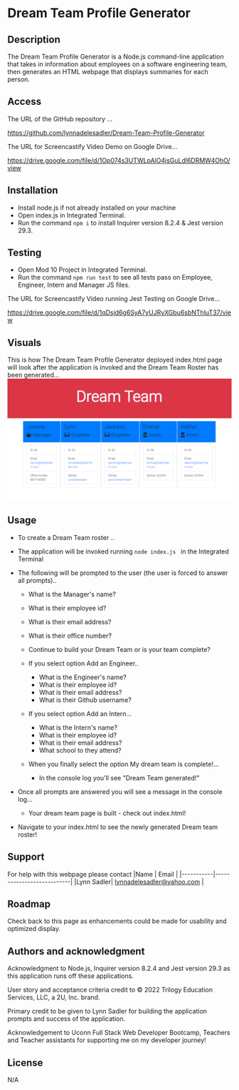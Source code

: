 # Dream Team Profile Generator

## Description
The Dream Team Profile Generator is a Node.js command-line application that takes in information about employees on a software engineering team, then generates an HTML webpage that displays summaries for each person. 

## Access

The URL of the GitHub repository ...

https://github.com/lynnadelesadler/Dream-Team-Profile-Generator

The URL for Screencastify Video Demo on Google Drive...

https://drive.google.com/file/d/1Op074s3UTWLpAlO4jsGuLdl6DRMW4OhO/view


## Installation

- Install node.js if not already installed on your machine
- Open index.js in Integrated Terminal. 
- Run the command `npm i` to install Inquirer version 8.2.4 & Jest version 29.3.

## Testing
- Open Mod 10 Project in Integrated Terminal.
- Run the command `npm run test` to see all tests pass on Employee, Engineer, Intern and Manager JS files.

The URL for Screencastify Video running Jest Testing on Google Drive...

https://drive.google.com/file/d/1qDsjd6g6SyA7yUJRyXGbu6sbNThluT37/view


## Visuals

<!-- Provide the visuals for full display and phone display -->
This is how The Dream Team Profile Generator deployed index.html page will look after the application is invoked and the Dream Team Roster has been generated...
![Dream Team Profile Generator](./images/Dream%20Team.PNG)


## Usage
- To create a Dream Team roster ..

 - The application will be invoked running `node index.js ` in the Integrated Terminal

- The following will be prompted to the user (the user is forced to answer all prompts)..
       
    - What is the Manager's name?
    - What is their employee id?
    - What is their email address?
    - What is their office number?
    - Continue to build your Dream Team or is your team complete?

    - If you select option Add an Engineer..
      - What is the Engineer's name?
      - What is their employee id?
      - What is their email address?
      - What is their Github username?

    - If you select option Add an Intern...
      - What is the Intern's name?
      - What is their employee id?
      - What is their email address?
      - What school to they attend?

    - When you finally select the option My dream team is complete!...
      - In the console log you'll see "Dream Team generated!"

    
- Once all prompts are answered you will see a message in the console log... 
  - Your dream team page is built - check out index.html!

- Navigate to your index.html to see the newly generated Dream team roster!


## Support
For help with this webpage please contact
|Name | Email |
|-----------|---------------------------|
|Lynn Sadler| lynnadelesadler@yahoo.com |

## Roadmap
Check back to this page as enhancements could be made for usability and optimized display.


## Authors and acknowledgment
Acknowledgment to Node.js, Inquirer version 8.2.4 and Jest version 29.3 as this application runs off these applications.  

User story and acceptance criteria credit to © 2022 Trilogy Education Services, LLC, a 2U, Inc. brand. 

Primary credit to be given to Lynn Sadler for building the application prompts and success of the application.

Acknowledgement to Uconn Full Stack Web Developer Bootcamp, Teachers and Teacher assistants for supporting me on my developer journey!


## License
N/A